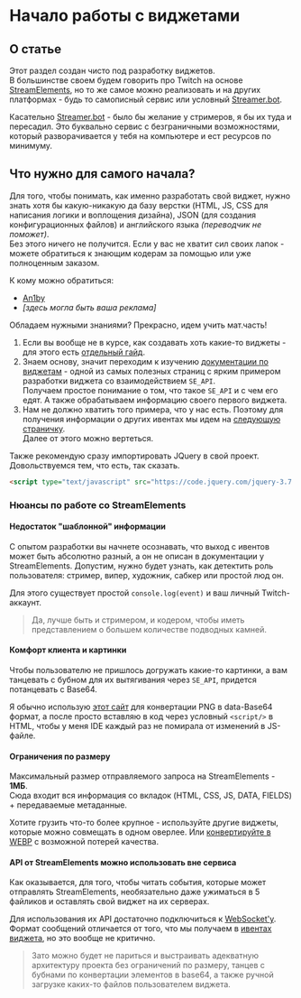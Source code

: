 # Начало работы с виджетами

## О статье

Этот раздел создан чисто под разработку виджетов.\
В большинстве своем будем говорить про Twitch
на основе [StreamElements][1],
но то же самое можно реализовать и на других платформах -
будь то самописный сервис или условный [Streamer.bot][2].

Касательно [Streamer.bot][2] - было бы желание у стримеров, я бы их туда
и пересадил. Это буквально сервис с безграничными возможностями,
который разворачивается у тебя на компьютере и ест ресурсов по минимуму.

## Что нужно для самого начала?

Для того, чтобы понимать, как именно разработать свой виджет, нужно знать
хотя бы какую-никакую да базу верстки (HTML, JS, CSS для написания логики
и воплощения дизайна), JSON (для создания конфигурационных файлов)
и английского языка *(переводчик не поможет)*.\
Без этого ничего не получится. Если у вас не хватит сил своих лапок -
можете обратиться к знающим кодерам за помощью или уже полноценным заказом.

К кому можно обратиться:

* [An1by](https://vk.com/an1by)
* *[здесь могла быть ваша реклама]*

Обладаем нужными знаниями? Прекрасно, идем учить мат.часть!

1. Если вы вообще не в курсе, как создавать хоть какие-то виджеты - для этого
   есть [отдельный гайд][3].
2. Знаем основу, значит переходим к изучению
   [документации по виджетам][4] - одной из самых полезных страниц с
   ярким примером разработки виджета со взаимодействием `SE_API`.\
   Получаем простое понимание о том, что такое `SE_API` и с чем его едят.
   А также обрабатываем информацию своего первого виджета.
3. Нам не должно хватить того примера, что у нас есть. Поэтому для
   получения информации о других ивентах мы идем на [следующую страничку][5].\
   Далее от этого можно вертеться.

Также рекомендую сразу импортировать JQuery в свой проект.
Довольствуемся тем, что есть, так сказать.
```html
<script type="text/javascript" src="https://code.jquery.com/jquery-3.7.1.min.js"></script>
```

### Нюансы по работе со StreamElements

#### Недостаток "шаблонной" информации

С опытом разработки вы начнете осознавать, что выход с ивентов
может быть абсолютно разный, а он не описан в документации у StreamElements.
Допустим, нужно будет узнать, как детектить
роль пользователя: стример, випер, художник, сабкер или простой люд он.

Для этого существует простой `console.log(event)` и ваш личный Twitch-аккаунт.
> Да, лучше быть и стримером, и кодером, чтобы иметь представлением о
> большем количестве подводных камней.

#### Комфорт клиента и картинки

Чтобы пользователю не пришлось догружать какие-то картинки, а вам
танцевать с бубном для их вытягивания через `SE_API`, придется
потанцевать с Base64.

Я обычно использую [этот сайт][7] для конвертации PNG в data-Base64 формат,
а после просто вставляю в код через условный `<script/>` в HTML, чтобы
у меня IDE каждый раз не помирала от изменений в JS-файле.

#### Ограничения по размеру

Максимальный размер отправляемого запроса на StreamElements - **1МБ**.\
Сюда входит вся информация со вкладок (HTML, CSS, JS, DATA, FIELDS) +
передаваемые метаданные.

Хотите грузить что-то более крупное - используйте другие виджеты,
которые можно совмещать в одном оверлее. Или [конвертируйте в WEBP](/scripts/converters/README.md#img2webp)
с возможной потерей качества.

#### API от StreamElements можно использовать вне сервиса

Как оказывается, для того, чтобы читать события, которые может отправлять
StreamElements, необязательно даже ужиматься в 5 файликов и оставлять
свой виджет на их серверах.

Для использования их API достаточно подключиться к [WebSocket'у][6].
Формат сообщений отличается от того, что мы получаем в [ивентах виджета][5],
но это вообще не критично.

> Зато можно будет не париться и выстраивать адекватную архитектуру проекта
> без ограничений по размеру, танцев с бубнами по конвертации элементов в base64,
> а также ручной загрузке каких-то файлов пользователем виджета.

[1]: https://streamelements.com/

[2]: https://streamer.bot

[3]: https://docs.streamelements.com/overlays/getting-started

[4]: https://docs.streamelements.com/overlays/custom-widget

[5]: https://docs.streamelements.com/overlays/custom-widget-events

[6]: https://docs.streamelements.com/websockets/examples

[7]: https://base64.guru/converter/encode/image/png
